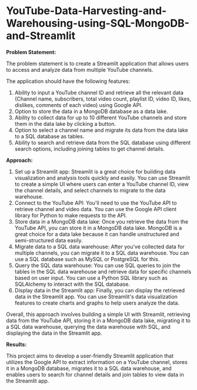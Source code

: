 # YouTube-Data-Harvesting-and-Warehousing-using-SQL-MongoDB-and-Streamlit

**Problem Statement:**

 The problem statement is to create a Streamlit application that allows users to access and analyze data from multiple YouTube channels. 

The application should have the following features:
  1. Ability to input a YouTube channel ID and retrieve all the relevant data (Channel name, subscribers, total video count, playlist ID, video ID, likes, dislikes, comments of each video) using Google API.
  2. Option to store the data in a MongoDB database as a data lake.
  3. Ability to collect data for up to 10 different YouTube channels and store them in the data lake by clicking a button.
  4. Option to select a channel name and migrate its data from the data lake to a SQL database as tables.
  5. Ability to search and retrieve data from the SQL database using different search options, including joining tables to get channel details.
     
**Approach:** 
  1. Set up a Streamlit app: Streamlit is a great choice for building data visualization and analysis tools quickly and easily. You can use Streamlit to create a simple UI where users can enter a YouTube channel ID, view the channel details, and select channels to migrate to the data warehouse.
  2. Connect to the YouTube API: You'll need to use the YouTube API to retrieve channel and video data. You can use the Google API client library for Python to make requests to the API.
  3. Store data in a MongoDB data lake: Once you retrieve the data from the YouTube API, you can store it in a MongoDB data lake. MongoDB is a great choice for a data lake because it can handle unstructured and semi-structured data easily.
  4. Migrate data to a SQL data warehouse: After you've collected data for multiple channels, you can migrate it to a SQL data warehouse. You can use a SQL database such as MySQL or PostgreSQL for this.
  5. Query the SQL data warehouse: You can use SQL queries to join the tables in the SQL data warehouse and retrieve data for specific channels based on user input. You can use a Python SQL library such as SQLAlchemy to interact with the SQL database.
  6. Display data in the Streamlit app: Finally, you can display the retrieved data in the Streamlit app. You can use Streamlit's data visualization features to create charts and graphs to help users analyze the data.

Overall, this approach involves building a simple UI with Streamlit, retrieving data from the YouTube API, storing it in a MongoDB data lake, migrating it to a SQL data warehouse, querying the data warehouse with SQL, and displaying the data in the Streamlit app.

**Results:**

This project aims to develop a user-friendly Streamlit application that utilizes the Google API to extract information on a YouTube channel, stores it in a MongoDB database, migrates it to a SQL data warehouse, and enables users to search for channel details and join tables to view data in the Streamlit app.
